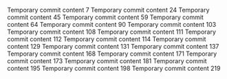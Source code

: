 Temporary commit content 7
Temporary commit content 24
Temporary commit content 45
Temporary commit content 59
Temporary commit content 64
Temporary commit content 90
Temporary commit content 103
Temporary commit content 108
Temporary commit content 111
Temporary commit content 112
Temporary commit content 114
Temporary commit content 129
Temporary commit content 131
Temporary commit content 137
Temporary commit content 168
Temporary commit content 171
Temporary commit content 173
Temporary commit content 181
Temporary commit content 195
Temporary commit content 198
Temporary commit content 219
